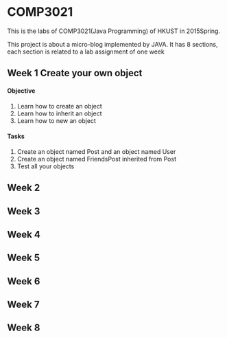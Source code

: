 # COMP3021
This is the labs of COMP3021(Java Programming) of HKUST in 2015Spring.


This project is about a micro-blog implemented by JAVA.
It has 8 sections, each section is related to a lab assignment of one week

## Week 1 Create your own object

#### Objective
1. Learn how to create an object
2. Learn how to inherit an object
3. Learn how to new an object

#### Tasks
1. Create an object named Post and an object named User
2. Create an object named FriendsPost inherited from Post
3. Test all your objects

## Week 2
## Week 3
## Week 4
## Week 5
## Week 6
## Week 7
## Week 8


